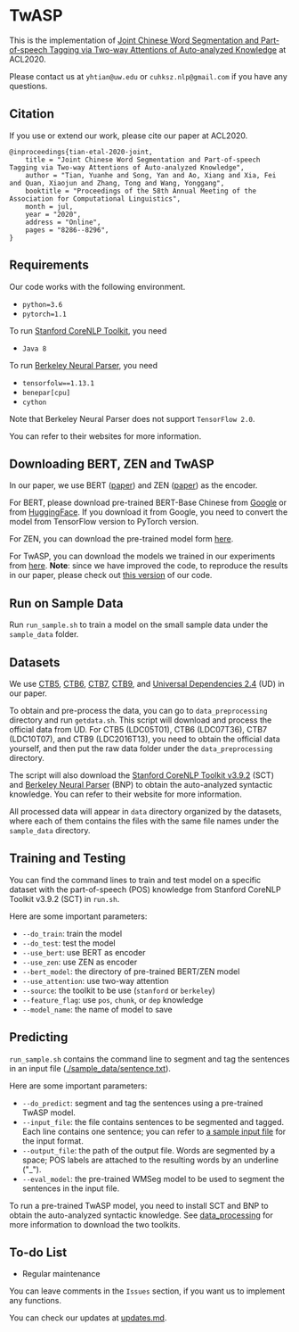 # TwASP

This is the implementation of [Joint Chinese Word Segmentation and Part-of-speech Tagging via Two-way Attentions of Auto-analyzed Knowledge](https://www.aclweb.org/anthology/2020.acl-main.735/) at ACL2020.

Please contact us at `yhtian@uw.edu` or `cuhksz.nlp@gmail.com` if you have any questions.

## Citation

If you use or extend our work, please cite our paper at ACL2020.

```
@inproceedings{tian-etal-2020-joint,
    title = "Joint Chinese Word Segmentation and Part-of-speech Tagging via Two-way Attentions of Auto-analyzed Knowledge",
    author = "Tian, Yuanhe and Song, Yan and Ao, Xiang and Xia, Fei and Quan, Xiaojun and Zhang, Tong and Wang, Yonggang",
    booktitle = "Proceedings of the 58th Annual Meeting of the Association for Computational Linguistics",
    month = jul,
    year = "2020",
    address = "Online",
    pages = "8286--8296",
}
```

## Requirements

Our code works with the following environment.
* `python=3.6`
* `pytorch=1.1`

To run [Stanford CoreNLP Toolkit](https://stanfordnlp.github.io/CoreNLP/cmdline.html), you need 
* `Java 8`

To run [Berkeley Neural Parser](https://github.com/nikitakit/self-attentive-parser), you need
* `tensorfolw==1.13.1`
* `benepar[cpu]`
* `cython`

Note that Berkeley Neural Parser does not support `TensorFlow 2.0`.

You can refer to their websites for more information.

## Downloading BERT, ZEN and TwASP

In our paper, we use BERT ([paper](https://www.aclweb.org/anthology/N19-1423/)) and ZEN ([paper](https://arxiv.org/abs/1911.00720)) as the encoder.

For BERT, please download pre-trained BERT-Base Chinese from [Google](https://github.com/google-research/bert) or from [HuggingFace](https://s3.amazonaws.com/models.huggingface.co/bert/bert-base-chinese.tar.gz). If you download it from Google, you need to convert the model from TensorFlow version to PyTorch version.

For ZEN, you can download the pre-trained model form [here](https://github.com/sinovation/ZEN).

For TwASP, you can download the models we trained in our experiments from [here](https://github.com/SVAIGBA/TwASP/tree/master/models). **Note**: since we have improved the code, to reproduce the results in our paper, please check out [this version](https://github.com/SVAIGBA/TwASP/tree/cc7a4dfc2a78db98d7414755babd82c6ca98fba0) of our code.

## Run on Sample Data

Run `run_sample.sh` to train a model on the small sample data under the `sample_data` folder.

## Datasets

We use [CTB5](https://catalog.ldc.upenn.edu/LDC2005T01), [CTB6](https://catalog.ldc.upenn.edu/LDC2007T36), [CTB7](https://catalog.ldc.upenn.edu/LDC2010T07), [CTB9](https://catalog.ldc.upenn.edu/LDC2016T13), and [Universal Dependencies 2.4](https://lindat.mff.cuni.cz/repository/xmlui/handle/11234/1-2988) (UD) in our paper.

To obtain and pre-process the data, you can go to `data_preprocessing` directory and run `getdata.sh`. This script will download and process the official data from UD. For CTB5 (LDC05T01), CTB6 (LDC07T36), CTB7 (LDC10T07), and CTB9 (LDC2016T13), you need to obtain the official data yourself, and then put the raw data folder under the `data_preprocessing` directory.

The script will also download the [Stanford CoreNLP Toolkit v3.9.2](https://stanfordnlp.github.io/CoreNLP/history.html) (SCT) and [Berkeley Neural Parser](https://github.com/nikitakit/self-attentive-parser) (BNP) to obtain the auto-analyzed syntactic knowledge. You can refer to their website for more information.

All processed data will appear in `data` directory organized by the datasets, where each of them contains the files with the same file names under the `sample_data` directory.

## Training and Testing

You can find the command lines to train and test model on a specific dataset with the part-of-speech (POS) knowledge from Stanford CoreNLP Toolkit v3.9.2 (SCT) in `run.sh`.

Here are some important parameters:

* `--do_train`: train the model
* `--do_test`: test the model
* `--use_bert`: use BERT as encoder
* `--use_zen`: use ZEN as encoder
* `--bert_model`: the directory of pre-trained BERT/ZEN model
* `--use_attention`: use two-way attention
* `--source`: the toolkit to be use (`stanford` or `berkeley`)
* `--feature_flag`: use `pos`, `chunk`, or `dep` knowledge
* `--model_name`: the name of model to save 

## Predicting

`run_sample.sh` contains the command line to segment and tag the sentences in an input file ([./sample_data/sentence.txt](./sample_data/sentence.txt)).

Here are some important parameters:

* `--do_predict`: segment and tag the sentences using a pre-trained TwASP model.
* `--input_file`: the file contains sentences to be segmented and tagged. Each line contains one sentence; you can refer to [a sample input file](./sample_data/sentence.txt) for the input format.
* `--output_file`: the path of the output file. Words are segmented by a space; POS labels are attached to the resulting words by an underline ("_").
* `--eval_model`: the pre-trained WMSeg model to be used to segment the sentences in the input file.

To run a pre-trained TwASP model, you need to install SCT and BNP to obtain the auto-analyzed syntactic knowledge. See [data_processing](./data_preprocessing) for more information to download the two toolkits.

## To-do List

* Regular maintenance

You can leave comments in the `Issues` section, if you want us to implement any functions.

You can check our updates at [updates.md](./updates.md).

